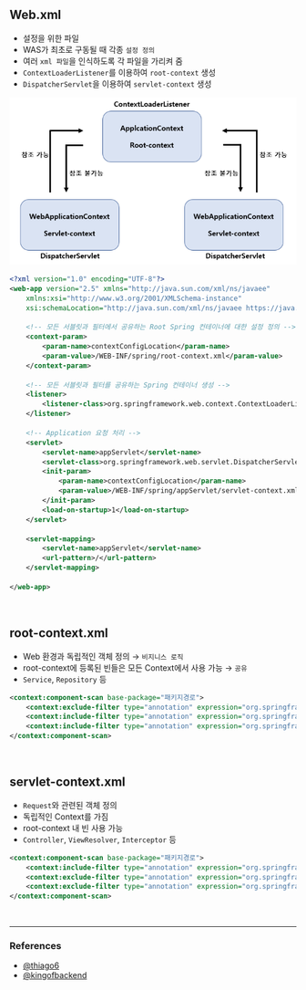 ## Web.xml

- 설정을 위한 파일
- WAS가 최초로 구동될 때 각종 `설정 정의`
- 여러 `xml 파일`을 인식하도록 각 파일을 가리켜 줌
- `ContextLoaderListener`를 이용하여 `root-context` 생성
- `DispatcherServlet`을 이용하여 `servlet-context` 생성

<div align=center>
    <img src='../../resources/spring/basic/context.PNG' width=550>
</div>

```xml
<?xml version="1.0" encoding="UTF-8"?>
<web-app version="2.5" xmlns="http://java.sun.com/xml/ns/javaee"
	xmlns:xsi="http://www.w3.org/2001/XMLSchema-instance"
	xsi:schemaLocation="http://java.sun.com/xml/ns/javaee https://java.sun.com/xml/ns/javaee/web-app_2_5.xsd">

	<!-- 모든 서블릿과 필터에서 공유하는 Root Spring 컨테이너에 대한 설정 정의 -->
	<context-param>
		<param-name>contextConfigLocation</param-name>
		<param-value>/WEB-INF/spring/root-context.xml</param-value>
	</context-param>
	
	<!-- 모든 서블릿과 필터를 공유하는 Spring 컨테이너 생성 -->
	<listener>
		<listener-class>org.springframework.web.context.ContextLoaderListener</listener-class>
	</listener>

	<!-- Application 요청 처리 -->
	<servlet>
		<servlet-name>appServlet</servlet-name>
		<servlet-class>org.springframework.web.servlet.DispatcherServlet</servlet-class>
		<init-param>
			<param-name>contextConfigLocation</param-name>
			<param-value>/WEB-INF/spring/appServlet/servlet-context.xml</param-value>
		</init-param>
		<load-on-startup>1</load-on-startup>
	</servlet>
		
	<servlet-mapping>
		<servlet-name>appServlet</servlet-name>
		<url-pattern>/</url-pattern>
	</servlet-mapping>

</web-app>
```

<br>

## root-context.xml

- Web 환경과 독립적인 객체 정의 → `비지니스 로직`
- root-context에 등록된 빈들은 모든 Context에서 사용 가능 → `공유`
- `Service`, `Repository` 등

```xml
<context:component-scan base-package="패키지경로">
	<context:exclude-filter type="annotation" expression="org.springframework.stereotype.Controller"/>
	<context:include-filter type="annotation" expression="org.springframework.stereotype.Service"/>
	<context:include-filter type="annotation" expression="org.springframework.stereotype.Repository"/>
</context:component-scan>
```

<br>

## servlet-context.xml

- `Request`와 관련된 객체 정의
- 독립적인 Context를 가짐
- root-context 내 빈 사용 가능
- `Controller`, `ViewResolver`, `Interceptor` 등

```xml
<context:component-scan base-package="패키지경로">
	<context:include-filter type="annotation" expression="org.springframework.stereotype.Controller"/>
	<context:exclude-filter type="annotation" expression="org.springframework.stereotype.Service"/>
	<context:exclude-filter type="annotation" expression="org.springframework.stereotype.Repository"/>
</context:component-scan>
```

<br>

---

### References

- [@thiago6](https://thiago6.tistory.com/70)
- [@kingofbackend](https://kingofbackend.tistory.com/77#%EC%-A%A-%ED%--%--%EB%A-%--%EC%-D%--%--%EA%B-%--%EC%--%-D%--%EA%B-%B-%EB%B-%--%EC%A-%--%EC%-D%B-%EC%A-%--%EB%A-%-C%--%EC%--%--%EC%B-%AD%--%ED%--%B-%EA%B-%--%EB%A-%B-%EB%-D%--%--%EB%B-%--%EB%B-%--%EC%-D%B-%--WebApplicationContext%EC%--%--%--ApplicationContext%EC%-D%--%--%EA%B-%--%EA%B-%--%-C%--web-xml%EC%--%--%EC%--%-C%EC%-D%--%--servlet-context%EC%--%--%--root-context%EC%-D%--%--%EA%B-%--%EA%B-%--%--%EA%B-%B-%EB%A-%AC%EA%B-%A-%--ContextLoaderListenter%EC%--%--%--dispatcher-servlet%EC%-D%--%--%EA%B-%--%EA%B-%--%--%EC%B-%-D%--%EC%-D%B-%---%EA%B-%-C%EC%-D%--%--%EA%B-%--%EA%B-%--%EA%B-%--%--%EB%B-%BC%EB%--%-C%EB%A-%--%EB%-B%A-%--%ED%--%B-%EA%B-%--%EB%A-%B-%EC%-A%B-%EB%-B%--%EB%-B%A--%C-%A-)